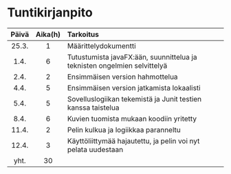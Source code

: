 # Tuntikirjanpito


|Päivä |Aika(h) | Tarkoitus |
|:----:|:------:|:----------|
|25.3.  |   1   | Määrittelydokumentti|
|1.4.   | 6     | Tutustumista javaFX:ään, suunnittelua ja teknisten ongelmien selvittelyä|
|2.4.   | 2     | Ensimmäisen version hahmottelua|
|4.4.   | 5     | Ensimmäisen version jatkamista lokaalisti|
|5.4.   | 5     | Sovelluslogiikan tekemistä ja Junit testien kanssa taistelua|
|8.4.   |  6    | Kuvien tuomista mukaan koodiin yritetty|
|11.4.  | 2     | Pelin kulkua ja logiikkaa paranneltu   |
|12.4.  | 3     | Käyttöliittymää hajautettu, ja pelin voi nyt pelata uudestaan   |
| yht.  | 30    ||
